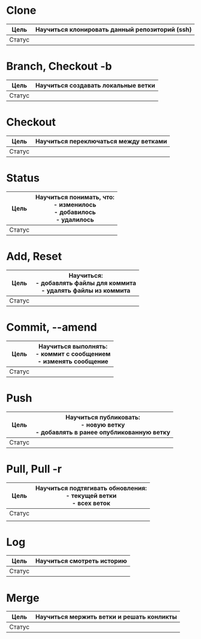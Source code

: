 # Clone
| Цель   | Научиться клонировать данный репозиторий (ssh) |
| ------ | ---------------------------------------------- |
| Статус |                                                |
# Branch, Checkout -b
| Цель   | Научиться создавать локальные ветки |
| ------ | ----------------------------------- |
| Статус |                                     |
# Checkout
| Цель   | Научиться переключаться между ветками |
| ------ | ------------------------------------- |
| Статус |                                       |
# Status
| Цель   | Научиться понимать, что:<br>- изменилось<br>- добавилось<br>- удалилось |
| ------ | ----------------------------------------------------------------------- |
| Статус |                                                                         |
# Add, Reset
| Цель   | Научиться: <br>- добавлять файлы для коммита<br>- удалять файлы из коммита |
| ------ | -------------------------------------------------------------------------- |
| Статус |                                                                            |
# Commit, --amend
| Цель   | Научиться выполнять:<br>- коммит с сообщением <br>- изменять сообщение |
| ------ | ---------------------------------------------------------------------- |
| Статус |                                                                        |
# Push
| Цель   | Научиться публиковать:<br>- новую ветку <br>- добавлять в ранее опубликованную ветку |
| ------ | ------------------------------------------------------------------------------------ |
| Статус |                                                                                      |
# Pull, Pull -r
| Цель   | Научиться подтягивать обновления:<br>- текущей ветки<br>- всех веток |
| ------ | -------------------------------------------------------------------- |
| Статус |                                                                      |
|        |                                                                      |
# Log
| Цель   | Научиться смотреть историю |
| ------ | -------------------------- |
| Статус |                            |
# Merge
| Цель   | Научиться мержить ветки и решать конликты |
| ------ | ----------------------------------------- |
| Статус |                                           |
